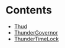

# Contents
- [Thud](Thud.sol/contract.Thud.md)
- [ThunderGovernor](ThunderGovernor.sol/contract.ThunderGovernor.md)
- [ThunderTimeLock](ThunderTimelock.sol/contract.ThunderTimeLock.md)
